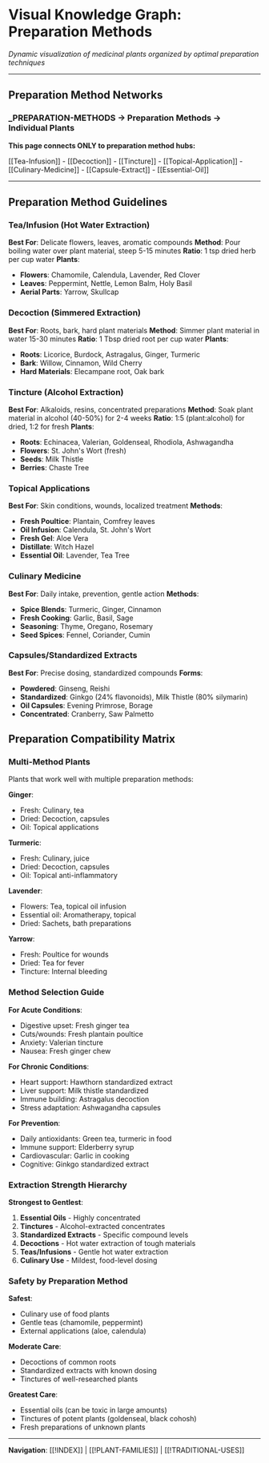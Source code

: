 # Visual Knowledge Graph: Preparation Methods

*Dynamic visualization of medicinal plants organized by optimal preparation techniques*

---

## Preparation Method Networks

### _PREPARATION-METHODS → Preparation Methods → Individual Plants

**This page connects ONLY to preparation method hubs:**

[[Tea-Infusion]] - [[Decoction]] - [[Tincture]] - [[Topical-Application]] - [[Culinary-Medicine]] - [[Capsule-Extract]] - [[Essential-Oil]]

---

## Preparation Method Guidelines

### Tea/Infusion (Hot Water Extraction)
**Best For**: Delicate flowers, leaves, aromatic compounds
**Method**: Pour boiling water over plant material, steep 5-15 minutes
**Ratio**: 1 tsp dried herb per cup water
**Plants**: 
- **Flowers**: Chamomile, Calendula, Lavender, Red Clover
- **Leaves**: Peppermint, Nettle, Lemon Balm, Holy Basil
- **Aerial Parts**: Yarrow, Skullcap

### Decoction (Simmered Extraction)
**Best For**: Roots, bark, hard plant materials
**Method**: Simmer plant material in water 15-30 minutes
**Ratio**: 1 Tbsp dried root per cup water
**Plants**:
- **Roots**: Licorice, Burdock, Astragalus, Ginger, Turmeric
- **Bark**: Willow, Cinnamon, Wild Cherry
- **Hard Materials**: Elecampane root, Oak bark

### Tincture (Alcohol Extraction)
**Best For**: Alkaloids, resins, concentrated preparations
**Method**: Soak plant material in alcohol (40-50%) for 2-4 weeks
**Ratio**: 1:5 (plant:alcohol) for dried, 1:2 for fresh
**Plants**:
- **Roots**: Echinacea, Valerian, Goldenseal, Rhodiola, Ashwagandha
- **Flowers**: St. John's Wort (fresh)
- **Seeds**: Milk Thistle
- **Berries**: Chaste Tree

### Topical Applications
**Best For**: Skin conditions, wounds, localized treatment
**Methods**: 
- **Fresh Poultice**: Plantain, Comfrey leaves
- **Oil Infusion**: Calendula, St. John's Wort
- **Fresh Gel**: Aloe Vera
- **Distillate**: Witch Hazel
- **Essential Oil**: Lavender, Tea Tree

### Culinary Medicine
**Best For**: Daily intake, prevention, gentle action
**Methods**:
- **Spice Blends**: Turmeric, Ginger, Cinnamon
- **Fresh Cooking**: Garlic, Basil, Sage
- **Seasoning**: Thyme, Oregano, Rosemary
- **Seed Spices**: Fennel, Coriander, Cumin

### Capsules/Standardized Extracts
**Best For**: Precise dosing, standardized compounds
**Forms**:
- **Powdered**: Ginseng, Reishi
- **Standardized**: Ginkgo (24% flavonoids), Milk Thistle (80% silymarin)
- **Oil Capsules**: Evening Primrose, Borage
- **Concentrated**: Cranberry, Saw Palmetto

## Preparation Compatibility Matrix

### Multi-Method Plants
Plants that work well with multiple preparation methods:

**Ginger**: 
- Fresh: Culinary, tea
- Dried: Decoction, capsules
- Oil: Topical applications

**Turmeric**:
- Fresh: Culinary, juice
- Dried: Decoction, capsules
- Oil: Topical anti-inflammatory

**Lavender**:
- Flowers: Tea, topical oil infusion
- Essential oil: Aromatherapy, topical
- Dried: Sachets, bath preparations

**Yarrow**:
- Fresh: Poultice for wounds
- Dried: Tea for fever
- Tincture: Internal bleeding

### Method Selection Guide

**For Acute Conditions**:
- Digestive upset: Fresh ginger tea
- Cuts/wounds: Fresh plantain poultice
- Anxiety: Valerian tincture
- Nausea: Fresh ginger chew

**For Chronic Conditions**:
- Heart support: Hawthorn standardized extract
- Liver support: Milk thistle standardized
- Immune building: Astragalus decoction
- Stress adaptation: Ashwagandha capsules

**For Prevention**:
- Daily antioxidants: Green tea, turmeric in food
- Immune support: Elderberry syrup
- Cardiovascular: Garlic in cooking
- Cognitive: Ginkgo standardized extract

### Extraction Strength Hierarchy
**Strongest to Gentlest**:
1. **Essential Oils** - Highly concentrated
2. **Tinctures** - Alcohol-extracted concentrates
3. **Standardized Extracts** - Specific compound levels
4. **Decoctions** - Hot water extraction of tough materials
5. **Teas/Infusions** - Gentle hot water extraction
6. **Culinary Use** - Mildest, food-level dosing

### Safety by Preparation Method

**Safest**:
- Culinary use of food plants
- Gentle teas (chamomile, peppermint)
- External applications (aloe, calendula)

**Moderate Care**:
- Decoctions of common roots
- Standardized extracts with known dosing
- Tinctures of well-researched plants

**Greatest Care**:
- Essential oils (can be toxic in large amounts)
- Tinctures of potent plants (goldenseal, black cohosh)
- Fresh preparations of unknown plants

---

**Navigation**: [[!INDEX]] | [[!PLANT-FAMILIES]] | [[!TRADITIONAL-USES]]